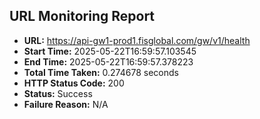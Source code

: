 ## URL Monitoring Report

- **URL:** https://api-gw1-prod1.fisglobal.com/gw/v1/health
- **Start Time:** 2025-05-22T16:59:57.103545
- **End Time:** 2025-05-22T16:59:57.378223
- **Total Time Taken:** 0.274678 seconds
- **HTTP Status Code:** 200
- **Status:** Success
- **Failure Reason:** N/A
